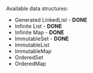 Available data structures:

-   Generated LinkedList - **DONE**
-   Infinite List - **DONE**
-   Infinite Map - **DONE**
-   ImmutableSet - **DONE**
-   ImmutableList
-   ImmutableMap
-   OrderedSet
-   OrderedMap
